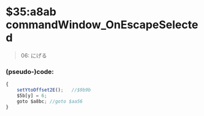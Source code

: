 ﻿
# $35:a8ab commandWindow_OnEscapeSelected



>06: にげる


### (pseudo-)code:
```js
{
	setYtoOffset2E();	//$9b9b
	$5b[y] = 6;
	goto $a8bc;	//goto $aa56
}
```



